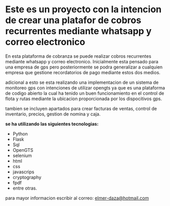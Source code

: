 # Este es un proyecto con la intencion de crear una platafor de cobros recurrentes mediante whatsapp y correo electronico

En esta plataforma de cobranza se puede realizar cobros recurrentes mediante whatsapp y correo electronico. Inicialmente esta pensado para una empresa de gps pero posteriormente se podra generalizar a cualquien empresa que gestione recordatorios de pago mediante estos dos medios.

adicional a esto se esta realizando una implementacion de un sistema de monitoreo gps con intenciones de utilizar opengts ya que es una plataforma de codigo abierto la cual ha tenido un buen funcionamiento en el control de flota y rutas mediante la ubicacion proporcionada por los dispocitivos gps.

tambien se incluyen apartados para crear facturas de ventas, control de inventario, precios, gestion de nomina y caja.

__se ha utilizando las siguientes tecnologias:__
* Python
* Flask
* Sql
* OpenGTS
* selenium
* html
* css
* javascrips
* cryptography
* fpdf
* entre otras.

para mayor informacion escribir al correo: elmer-daza@hotmail.com

